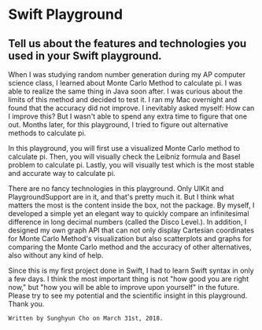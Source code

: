 # Swift Playground
## Tell us about the features and technologies you used in your Swift playground. 
>
When I was studying random number generation during my AP computer science class, I learned about Monte Carlo Method to calculate pi. I was able to realize the same thing in Java soon after. I was curious about the limits of this method and decided to test it. I ran my Mac overnight and found that the accuracy did not improve. I inevitably asked myself: How can I improve this? But I wasn't able to spend any extra time to figure that one out. Months later, for this playground, I tried to figure out alternative methods to calculate pi.
>
In this playground, you will first use a visualized Monte Carlo method to calculate pi. Then, you will visually check the Leibniz formula and Basel problem to calculate pi. Lastly, you will visually test which is the most stable and accurate way to calculate pi.
>
There are no fancy technologies in this playground. Only UIKit and PlaygroundSupport are in it, and that's pretty much it. But I think what matters the most is the content inside the box, not the package. By myself, I developed a simple yet an elegant way to quickly compare an infinitesimal difference in long decimal numbers (called the Disco Level.).  In addition, I designed my own graph API that can not only display Cartesian coordinates for Monte Carlo Method's visualization but also scatterplots and graphs for comparing the Monte Carlo method and the accuracy of other alternatives, also without any kind of help.
>
Since this is my first project done in Swift, I had to learn Swift syntax in only a few days. I think the most important thing is not "how good you are right now," but "how you will be able to improve upon yourself" in the future. Please try to see my potential and the scientific insight in this playground. Thank you.
>

    Written by Sunghyun Cho on March 31st, 2018.